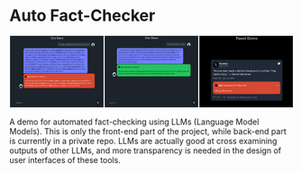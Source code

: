 # Auto Fact-Checker

<div style="display: flex; justify-content: space-around;">
    <img src="./images/chat-1.png" alt="chat demo" width="33%">
    <img src="./images/chat-2.png" alt="chat demo true" width="33%">
    <img src="./images/tweet.png" alt="tweet demo" width="33%">
</div>
<br />
A demo for automated fact-checking using LLMs (Language Model Models). This is only the front-end part of the project, while back-end part is currently in a private repo. LLMs are actually good at cross examining outputs of other LLMs, and more transparency is needed in the design of user interfaces of these tools.
